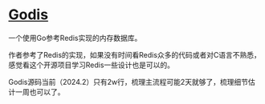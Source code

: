 # [Godis](https://github.com/HDT3213/godis)

一个使用Go参考Redis实现的内存数据库。

作者参考了Redis的实现，如果没有时间看Redis众多的代码或者对C语言不熟悉，感觉看这个开源项目学习Redis一些设计也是可以的。

Godis源码当前（2024.2）只有2w行，梳理主流程可能2天就够了，梳理细节估计一周也可以了。


